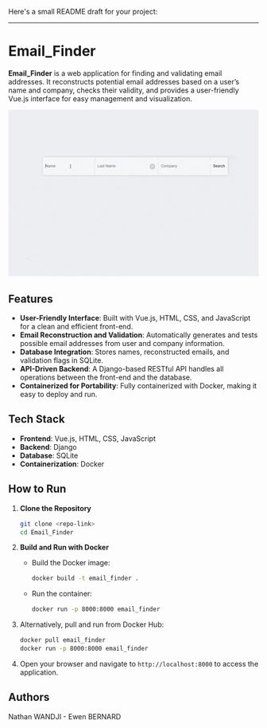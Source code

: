 Here's a small README draft for your project:  

---

# Email_Finder  

**Email_Finder** is a web application for finding and validating email addresses. It reconstructs potential email addresses based on a user’s name and company, checks their validity, and provides a user-friendly Vue.js interface for easy management and visualization.  

![](https://github.com/EwenBernard/Email_Finder/blob/main/demo_gif.gif)

## Features  
- **User-Friendly Interface**: Built with Vue.js, HTML, CSS, and JavaScript for a clean and efficient front-end.  
- **Email Reconstruction and Validation**: Automatically generates and tests possible email addresses from user and company information.  
- **Database Integration**: Stores names, reconstructed emails, and validation flags in SQLite.  
- **API-Driven Backend**: A Django-based RESTful API handles all operations between the front-end and the database.  
- **Containerized for Portability**: Fully containerized with Docker, making it easy to deploy and run.  

## Tech Stack  
- **Frontend**: Vue.js, HTML, CSS, JavaScript  
- **Backend**: Django  
- **Database**: SQLite  
- **Containerization**: Docker  

## How to Run  
1. **Clone the Repository**  
   ```bash  
   git clone <repo-link>  
   cd Email_Finder  
   ```  

2. **Build and Run with Docker**  
   - Build the Docker image:  
     ```bash  
     docker build -t email_finder .  
     ```  
   - Run the container:  
     ```bash  
     docker run -p 8000:8000 email_finder  
     ```  

3. Alternatively, pull and run from Docker Hub:  
   ```bash  
   docker pull email_finder  
   docker run -p 8000:8000 email_finder  
   ```  

4. Open your browser and navigate to `http://localhost:8000` to access the application.  

## Authors  
Nathan WANDJI - Ewen BERNARD



